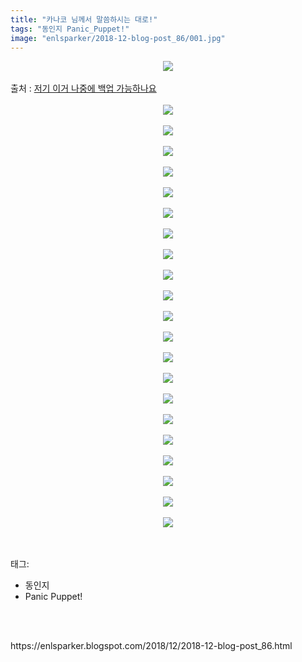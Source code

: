 ```yaml
---
title: "카나코 님께서 말씀하시는 대로!"
tags: "동인지 Panic_Puppet!"
image: "enlsparker/2018-12-blog-post_86/001.jpg"
---
```

<div class="article">
<div class="post-body entry-content" id="post-body-7624148446099377367" itemprop="description articleBody">
<div class="separator" style="clear: both; text-align: center;">
<img src="{{ site.nasurl }}/enlsparker/2018-12-blog-post_86/001.jpg"/></div>
<br/>
<a name="more"></a>출처 : <a href="https://ghaptouhou.tistory.com/4396">저기 이거 나중에 백업 가능하나요</a><br/>
<br/>
<div class="separator" style="clear: both; text-align: center;">
<img src="{{ site.nasurl }}/enlsparker/2018-12-blog-post_86/002.jpg"/></div>
<br/>
<div class="separator" style="clear: both; text-align: center;">
<img src="{{ site.nasurl }}/enlsparker/2018-12-blog-post_86/003.jpg"/></div>
<br/>
<div class="separator" style="clear: both; text-align: center;">
<img src="{{ site.nasurl }}/enlsparker/2018-12-blog-post_86/004.jpg"/></div>
<br/>
<div class="separator" style="clear: both; text-align: center;">
<img src="{{ site.nasurl }}/enlsparker/2018-12-blog-post_86/005.jpg"/></div>
<br/>
<div class="separator" style="clear: both; text-align: center;">
<img src="{{ site.nasurl }}/enlsparker/2018-12-blog-post_86/006.jpg"/></div>
<br/>
<div class="separator" style="clear: both; text-align: center;">
<img src="{{ site.nasurl }}/enlsparker/2018-12-blog-post_86/007.jpg"/></div>
<br/>
<div class="separator" style="clear: both; text-align: center;">
<img src="{{ site.nasurl }}/enlsparker/2018-12-blog-post_86/008.jpg"/></div>
<br/>
<div class="separator" style="clear: both; text-align: center;">
<img src="{{ site.nasurl }}/enlsparker/2018-12-blog-post_86/009.jpg"/></div>
<br/>
<div class="separator" style="clear: both; text-align: center;">
<img src="{{ site.nasurl }}/enlsparker/2018-12-blog-post_86/010.jpg"/></div>
<br/>
<div class="separator" style="clear: both; text-align: center;">
<img src="{{ site.nasurl }}/enlsparker/2018-12-blog-post_86/011.jpg"/></div>
<br/>
<div class="separator" style="clear: both; text-align: center;">
<img src="{{ site.nasurl }}/enlsparker/2018-12-blog-post_86/012.jpg"/></div>
<br/>
<div class="separator" style="clear: both; text-align: center;">
<img src="{{ site.nasurl }}/enlsparker/2018-12-blog-post_86/013.jpg"/></div>
<br/>
<div class="separator" style="clear: both; text-align: center;">
<img src="{{ site.nasurl }}/enlsparker/2018-12-blog-post_86/014.jpg"/></div>
<br/>
<div class="separator" style="clear: both; text-align: center;">
<img src="{{ site.nasurl }}/enlsparker/2018-12-blog-post_86/015.jpg"/></div>
<br/>
<div class="separator" style="clear: both; text-align: center;">
<img src="{{ site.nasurl }}/enlsparker/2018-12-blog-post_86/016.jpg"/></div>
<br/>
<div class="separator" style="clear: both; text-align: center;">
<img src="{{ site.nasurl }}/enlsparker/2018-12-blog-post_86/017.jpg"/></div>
<br/>
<div class="separator" style="clear: both; text-align: center;">
<img src="{{ site.nasurl }}/enlsparker/2018-12-blog-post_86/018.jpg"/></div>
<br/>
<div class="separator" style="clear: both; text-align: center;">
<img src="{{ site.nasurl }}/enlsparker/2018-12-blog-post_86/019.jpg"/></div>
<br/>
<div class="separator" style="clear: both; text-align: center;">
<img src="{{ site.nasurl }}/enlsparker/2018-12-blog-post_86/020.jpg"/></div>
<br/>
<div class="separator" style="clear: both; text-align: center;">
<img src="{{ site.nasurl }}/enlsparker/2018-12-blog-post_86/021.jpg"/></div>
<br/>
<div class="separator" style="clear: both; text-align: center;">
<img src="{{ site.nasurl }}/enlsparker/2018-12-blog-post_86/022.jpg"/></div>
<br/>
<div style="clear: both;"></div>
</div></div><br/>
<div class="tagTrail">
<p>태그: </p>
<ul>
<li>동인지</li>
<li>Panic Puppet!</li>
</ul>
</div><br/>

<br/>
<p id="refer">https://enlsparker.blogspot.com/2018/12/2018-12-blog-post_86.html</p>
<br/>
